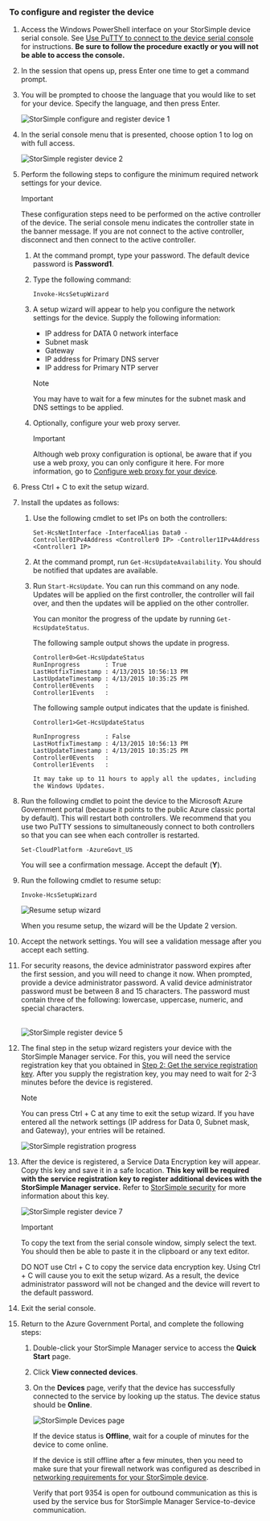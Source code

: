 <!--author=SharS last changed: 02/22/2016-->

### To configure and register the device
1. Access the Windows PowerShell interface on your StorSimple device serial console. See [Use PuTTY to connect to the device serial console](#use-putty-to-connect-to-the-device-serial-console) for instructions. **Be sure to follow the procedure exactly or you will not be able to access the console.**
2. In the session that opens up, press Enter one time to get a command prompt. 
3. You will be prompted to choose the language that you would like to set for your device. Specify the language, and then press Enter. 
   
    ![StorSimple configure and register device 1](./media/storsimple-configure-and-register-device-gov-u2/HCS_RegisterYourDevice1-gov-include.png)
4. In the serial console menu that is presented, choose option 1 to log on with full access. 
   
    ![StorSimple register device 2](./media/storsimple-configure-and-register-device-gov-u2/HCS_RegisterYourDevice2-gov-include.png)
5. Perform the following steps to configure the minimum required network settings for your device.
   
   > [!IMPORTANT]
   > These configuration steps need to be performed on the active controller of the device. The serial console menu indicates the controller state in the banner message. If you are not connect to the active controller, disconnect and then connect to the active controller.
   > 
   > 
   
   1. At the command prompt, type your password. The default device password is **Password1**.
   2. Type the following command:
      
        `Invoke-HcsSetupWizard`
   3. A setup wizard will appear to help you configure the network settings for the device. Supply the following information: 
      
      * IP address for DATA 0 network interface
      * Subnet mask
      * Gateway
      * IP address for Primary DNS server
      * IP address for Primary NTP server
      
      > [!NOTE]
      > You may have to wait for a few minutes for the subnet mask and DNS settings to be applied. 
      > 
      > 
   4. Optionally, configure your web proxy server.
      
      > [!IMPORTANT]
      > Although web proxy configuration is optional, be aware that if you use a web proxy, you can only configure it here. For more information, go to [Configure web proxy for your device](../articles/storsimple/storsimple-configure-web-proxy.md). 
      > 
      > 
6. Press Ctrl + C to exit the setup wizard.
7. Install the updates as follows:
   
   1. Use the following cmdlet to set IPs on both the controllers:
      
      `Set-HcsNetInterface -InterfaceAlias Data0 -Controller0IPv4Address <Controller0 IP> -Controller1IPv4Address <Controller1 IP>`
   2. At the command prompt, run `Get-HcsUpdateAvailability`. You should be notified that updates are available.
   3. Run `Start-HcsUpdate`. You can run this command on any node. Updates will be applied on the first controller, the controller will fail over, and then the updates will be applied on the other controller.
      
      You can monitor the progress of the update by running `Get-HcsUpdateStatus`.    
      
      The following sample output shows the update in progress.
      
      ````
      Controller0>Get-HcsUpdateStatus
      RunInprogress       : True
      LastHotfixTimestamp : 4/13/2015 10:56:13 PM
      LastUpdateTimestamp : 4/13/2015 10:35:25 PM
      Controller0Events   :
      Controller1Events   : 
      ````
      
      The following sample output indicates that the update is finished.
      
      ````
      Controller1>Get-HcsUpdateStatus
      
      RunInprogress       : False
      LastHotfixTimestamp : 4/13/2015 10:56:13 PM
      LastUpdateTimestamp : 4/13/2015 10:35:25 PM
      Controller0Events   :
      Controller1Events   :
      
      It may take up to 11 hours to apply all the updates, including the Windows Updates.
8. Run the following cmdlet to point the device to the Microsoft Azure Government portal (because it points to the public Azure classic portal by default). This will restart both controllers. We recommend that you use two PuTTY sessions to simultaneously connect to both controllers so that you can see when each controller is restarted.
   
    `Set-CloudPlatform -AzureGovt_US`
   
   You will see a confirmation message. Accept the default (**Y**).
9. Run the following cmdlet to resume setup:
   
    `Invoke-HcsSetupWizard`
   
    ![Resume setup wizard](./media/storsimple-configure-and-register-device-gov-u2/HCS_ResumeSetup-gov-include.png)
   
   When you resume setup, the wizard will be the Update 2 version. 
10. Accept the network settings. You will see a validation message after you accept each setting.
11. For security reasons, the device administrator password expires after the first session, and you will need to change it now. When prompted, provide a device administrator password. A valid device administrator password must be between 8 and 15 characters. The password must contain three of the following: lowercase, uppercase, numeric, and special characters.
    
    <br/>![StorSimple register device 5](./media/storsimple-configure-and-register-device-gov-u2/HCS_RegisterYourDevice5_gov-include.png)
12. The final step in the setup wizard registers your device with the StorSimple Manager service. For this, you will need the service registration key that you obtained in [Step 2: Get the service registration key](storsimple-get-service-registration-key-gov.md). After you supply the registration key, you may need to wait for 2-3 minutes before the device is registered.
    
    > [!NOTE]
    > You can press Ctrl + C at any time to exit the setup wizard. If you have entered all the network settings (IP address for Data 0, Subnet mask, and Gateway), your entries will be retained.
    > 
    > 
    
    ![StorSimple registration progress](./media/storsimple-configure-and-register-device-gov-u2/HCS_RegistrationProgress-gov-include.png)
13. After the device is registered, a Service Data Encryption key will appear. Copy this key and save it in a safe location. **This key will be required with the service registration key to register additional devices with the StorSimple Manager service.** Refer to [StorSimple security](../articles/storsimple/storsimple-security.md) for more information about this key.
    
    ![StorSimple register device 7](./media/storsimple-configure-and-register-device-gov-u2/HCS_RegisterYourDevice7_gov-include.png)    
    
    > [!IMPORTANT]
    > To copy the text from the serial console window, simply select the text. You should then be able to paste it in the clipboard or any text editor. 
    > 
    > DO NOT use Ctrl + C to copy the service data encryption key. Using Ctrl + C will cause you to exit the setup wizard. As a result, the device administrator password will not be changed and the device will revert to the default password.
    > 
    > 
14. Exit the serial console.
15. Return to the Azure Government Portal, and complete the following steps:
    
    1. Double-click your StorSimple Manager service to access the **Quick Start** page.
    2. Click **View connected devices**.
    3. On the **Devices** page, verify that the device has successfully connected to the service by looking up the status. The device status should be **Online**.
       
        ![StorSimple Devices page](./media/storsimple-configure-and-register-device-gov-u2/HCS_DeviceOnline-gov-include.png) 
       
        If the device status is **Offline**, wait for a couple of minutes for the device to come online. 
       
        If the device is still offline after a few minutes, then you need to make sure that your firewall network was configured as described in [networking requirements for your StorSimple device](../articles/storsimple/storsimple-system-requirements.md). 
       
        Verify that port 9354 is open for outbound communication as this is used by the service bus for StorSimple Manager Service-to-device communication.

